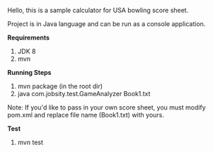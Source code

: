 Hello, this is a sample calculator for USA bowling 
score sheet. 

Project is in Java language and can be run as a console application.

**Requirements**
1. JDK 8
2. mvn

**Running Steps**

1. mvn package (in the root dir)
2. java com.jobsity.test.GameAnalyzer Book1.txt

Note: If you'd like to pass in your own score sheet, you must
modify pom.xml and replace file name (Book1.txt) with yours.

**Test**
1. mvn test